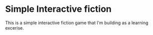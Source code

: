 # Simple Interactive fiction

This is a simple interactive fiction game that I'm building as a learning excerise.